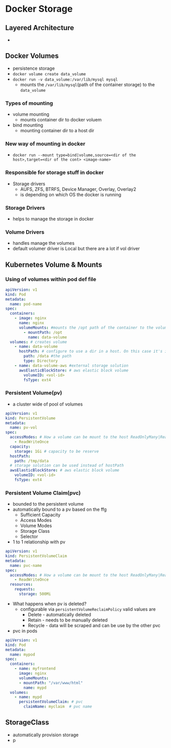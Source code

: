 #  Docker Storage

## Layered Architecture
- 

## Docker Volumes
- persistence storage
- `docker volume create data_volume`
- `docker run -v data_volume:/var/lib/mysql mysql`
  - mounts the `/var/lib/mysql`(path of the container storage) to the `data_volume`
  
### Types of mounting
- volume mounting
  - mounts container dir to docker voluem
- bind mounting
  - mounting container dir to a host dir
### New way of mounting in docker
- `docker run --mount type=bind|volume,source=<dir of the host>,target=<dir of the cont> <image-name>`
### Responsible for storage stuff in docker
- Storage drivers
  - AUFS, ZFS, BTRFS, Device Manager, Overlay, Overlay2
  - is depending on which OS the docker is running

### Storage Drivers
- helps to manage the storage in docker
### Volume Drivers
- handles manage the volumes
- default volumer driver is Local but there are a lot if vol driver 




## Kubernetes Volume & Mounts
### Using of volumes within pod def file
```yaml
apiVersion: v1
kind: Pod
metadata:
  name: pod-name
spec:
  containers:
    - image: nginx
      name: nginx
      volumeMounts: #mounts the /opt path of the container to the volume, data-volume
        - mountPath: /opt 
          name: data-volume
  volumes: # creates volume
    - name: data-volume 
      hostPath: # configure to use a dir in a host. On this case it's in the node
        path: /data #the path
        type: Directory
    - name: data-volume-aws #external storage solution
      awsElasticBlockStore: # aws elastic block volume
        volumeID: <vol-id>
        fsType: ext4

```
### Persistent Volume(pv)
- a cluster wide of pool of volumes
```yaml
apiVersion: v1
kind: PersistentVolume
metadata:
  name: pv-vol
spec:
  accessModes: # How a volume can be mount to the host ReadOnlyMany|ReadWriteOnce|ReadWriteMany
    - ReadWriteOnce
  capacity: 
    storage: 1Gi # capacity to be reserve
  hostPath: 
    path: /tmp/data
  # storage solution can be used instead of hostPath
  awsElasticBlockStore: # aws elastic block volume
    volumeID: <vol-id>
    fsType: ext4
```
### Persistent Volume Claim(pvc)
- bounded to the persistent volume
- automatically bound to a pv based on the ffg
  - Sufficient Capacity
  - Access Modes
  - Volume Modes
  - Storage Class
  - Selector
- 1 to 1 relationship with pv
```yaml
apiVersion: v1
kind: PersistentVolumeClaim
metadata:
  name: pvc-name
spec:
  accessModes: # How a volume can be mount to the host ReadOnlyMany|ReadWriteOnce|ReadWriteMany
    - ReadWriteOnce
  resources:
    requests:
      storage: 500Mi
```
- What happens when pv is deleted?
  - configurable via `persistentVolumeReclaimPolicy` valid values are
    - Delete - automatically deleted 
    - Retain - needs to be manually deleted
    - Recycle - data will be scraped and can be use by the other pvc
- pvc in pods
```yaml
apiVersion: v1
kind: Pod
metadata:
  name: mypod
spec:
  containers:
    - name: myfrontend
      image: nginx
      volumeMounts:
      - mountPath: "/var/www/html"
        name: mypd
  volumes:
    - name: mypd
      persistentVolumeClaim: # pvc
        claimName: myclaim  # pvc name
```
## StorageClass
- automatically provision storage
- p